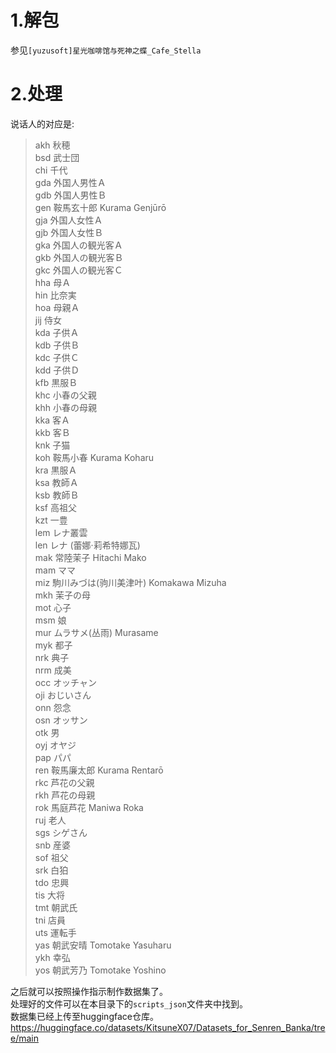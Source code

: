 # 1.解包
参见``[yuzusoft]星光咖啡馆与死神之蝶_Cafe_Stella``
# 2.处理
说话人的对应是: <br>
>
>akh 秋穂 <br>
bsd 武士団 <br>
chi 千代 <br>
gda 外国人男性Ａ <br>
gdb 外国人男性Ｂ <br>
gen 鞍馬玄十郎 Kurama Genjūrō <br>
gja 外国人女性Ａ <br>
gjb 外国人女性Ｂ <br>
gka 外国人の観光客Ａ <br>
gkb 外国人の観光客Ｂ <br>
gkc 外国人の観光客Ｃ <br>
hha 母Ａ <br>
hin 比奈実 <br>
hoa 母親Ａ <br>
jij 侍女 <br>
kda 子供Ａ <br>
kdb 子供Ｂ <br>
kdc 子供Ｃ <br>
kdd 子供Ｄ <br>
kfb 黒服Ｂ <br>
khc 小春の父親 <br>
khh 小春の母親 <br>
kka 客Ａ <br>
kkb 客Ｂ <br>
knk 子猫 <br>
koh 鞍馬小春 Kurama Koharu<br>
kra 黒服Ａ <br>
ksa 教師Ａ <br>
ksb 教師Ｂ <br>
ksf 高祖父 <br>
kzt 一豊 <br>
lem レナ叢雲 <br>
len レナ (蕾娜·莉希特娜瓦)<br>
mak 常陸茉子 Hitachi Mako <br>
mam ママ <br>
miz 駒川みづは(驹川美津叶) Komakawa Mizuha<br>
mkh 茉子の母 <br>
mot 心子 <br>
msm 娘 <br>
mur ムラサメ(丛雨) Murasame <br>
myk 都子 <br>
nrk 典子 <br>
nrm 成美 <br>
occ オッチャン <br>
oji おじいさん <br>
onn 怨念 <br>
osn オッサン <br>
otk 男 <br>
oyj オヤジ <br>
pap パパ <br>
ren 鞍馬廉太郎 Kurama Rentarō<br>
rkc 芦花の父親 <br>
rkh 芦花の母親 <br>
rok 馬庭芦花 Maniwa Roka <br>
ruj 老人 <br>
sgs シゲさん <br>
snb 産婆 <br>
sof 祖父 <br>
srk 白狛 <br>
tdo 忠興 <br>
tis 大将 <br>
tmt 朝武氏 <br>
tni 店員 <br>
uts 運転手 <br>
yas 朝武安晴 Tomotake Yasuharu<br>
ykh 幸弘 <br>
yos 朝武芳乃 Tomotake Yoshino<br>

之后就可以按照操作指示制作数据集了。<br>
处理好的文件可以在本目录下的``scripts_json``文件夹中找到。<br>
数据集已经上传至huggingface仓库。<https://huggingface.co/datasets/KitsuneX07/Datasets_for_Senren_Banka/tree/main>
